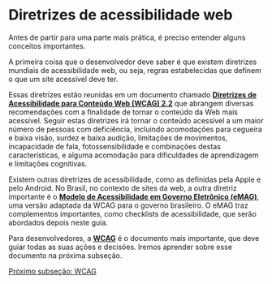 # Diretrizes de acessibilidade web

Antes de partir para uma parte mais prática, é preciso entender alguns conceitos importantes.

A primeira coisa que o desenvolvedor deve saber é que existem diretrizes mundiais de acessibilidade web, ou seja, regras estabelecidas que definem o que um site acessível deve ter.

Essas diretrizes estão reunidas em um documento chamado [**Diretrizes de Acessibilidade para Conteúdo Web (WCAG) 2.2**](https://www.w3.org/TR/WCAG22/) que abrangem diversas recomendações com a finalidade de tornar o conteúdo da Web mais acessível. Seguir estas diretrizes irá tornar o conteúdo acessível a um maior número de pessoas com deficiência, incluindo acomodações para cegueira e baixa visão, surdez e baixa audição, limitações de movimentos, incapacidade de fala, fotossensibilidade e combinações destas características, e alguma acomodação para dificuldades de aprendizagem e limitações cognitivas.

Existem outras diretrizes de acessibilidade, como as definidas pela Apple e pelo Android. No Brasil, no contexto de sites da web, a outra diretriz importante é o [**Modelo de Acessibilidade em Governo Eletrônico (eMAG)**](https://www.gov.br/governodigital/pt-br/acessibilidade-digital/modelo-de-acessibilidade), uma versão adaptada da WCAG para o governo brasileiro. O eMAG traz complementos importantes, como checklists de acessibilidade, que serão abordados depois neste guia.

Para desenvolvedores, a [**WCAG**](https://www.w3c.br/traducoes/wcag/wcag21-pt-BR/) é  o documento mais importante, que deve guiar todas as suas ações e decisões. Iremos aprender sobre esse documento na próxima subseção.

[Próximo subseção: WCAG](./wcag.md)
